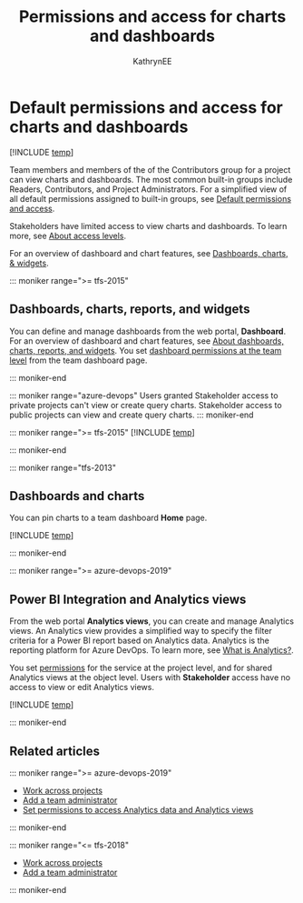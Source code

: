 ﻿---
title: Permissions and access for charts and dashboards
titleSuffix: Azure DevOps
description: How to set permissions and access levels to view and configure charts and dashboards
ms.custom: dashboards
ms.technology: devops-analytics
ms.topic: reference
ms.author: kaelli
author: KathrynEE
monikerRange: ">= tfs-2013"
ms.date: 06/24/2019
---

# Default permissions and access for charts and dashboards

[!INCLUDE [temp](../includes/version-azure-devops-all.md)]

Team members and members of the of the Contributors group for a project can view charts and dashboards. The most common built-in groups include Readers, Contributors, and Project Administrators. For a simplified view of all default permissions assigned to built-in groups, see [Default permissions and access](../../organizations/security/permissions-access.md).

Stakeholders have limited access to view charts and dashboards. To learn more, see [About access levels](../../organizations/security/access-levels.md).

For an overview of dashboard and chart features, see [Dashboards, charts, & widgets](overview.md).

::: moniker range=">= tfs-2015"

## Dashboards, charts, reports, and widgets

You can define and manage dashboards from the web portal, **Dashboard**. For an overview of dashboard and chart features, see [About dashboards, charts, reports, and widgets](overview.md). You set [dashboard permissions at the team level](dashboard-permissions.md) from the team dashboard page.

::: moniker-end

::: moniker range="azure-devops"
Users granted Stakeholder access to private projects can't view or create query charts. Stakeholder access to public projects can view and create query charts.
::: moniker-end

::: moniker range=">= tfs-2015"
[!INCLUDE [temp](../../organizations/security/includes/report.md)]

::: moniker-end

::: moniker range="tfs-2013"

## Dashboards and charts

You can pin charts to a team dashboard **Home** page.

[!INCLUDE [temp](../../organizations/security/includes/report.md)]

::: moniker-end

::: moniker range=">= azure-devops-2019"

## Power BI Integration and Analytics views

From the web portal **Analytics views**, you can create and manage Analytics views. An Analytics view provides a simplified way to specify the filter criteria for a Power BI report based on Analytics data. Analytics is the reporting platform for Azure DevOps. To learn more, see [What is Analytics?](../../report/powerbi/what-is-analytics.md).

You set [permissions](../../report/powerbi/analytics-security.md) for the service at the project level, and for shared Analytics views at the object level. Users with **Stakeholder** access have no access to view or edit Analytics views.

[!INCLUDE [temp](../../organizations/security/includes/analytics.md)]

::: moniker-end

## Related articles

::: moniker range=">= azure-devops-2019"

- [Work across projects](../../project/navigation/work-across-projects.md)
- [Add a team administrator](../../organizations/settings/add-team-administrator.md)
- [Set permissions to access Analytics data and Analytics views](../powerbi/analytics-security.md)

::: moniker-end

::: moniker range="<= tfs-2018"

- [Work across projects](../../project/navigation/work-across-projects.md)
- [Add a team administrator](../../organizations/settings/add-team-administrator.md)

::: moniker-end
